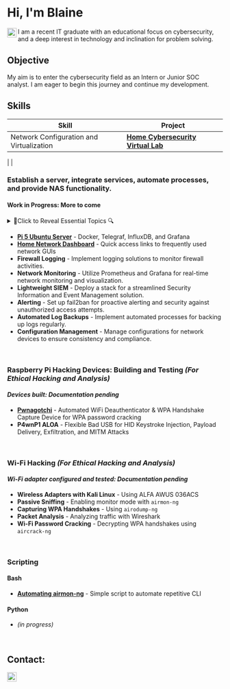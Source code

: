 # Hi, I'm Blaine
<a href="https://www.linkedin.com/in/blaine-geiger-999b81329/" target="_blank"><img align="left" alt="blaine-geiger | LinkedIn" width="22px" src="https://cdn.jsdelivr.net/npm/simple-icons@v3/icons/linkedin.svg" /></a>  

I am a recent IT graduate with an educational focus on cybersecurity, and a deep interest in technology and inclination for problem solving.

## Objective  
My aim is to enter the cybersecurity field as an Intern or Junior SOC analyst. I am eager to begin this journey and continue my development.

## Skills
| Skill                                    | Project                        |
|------------------------------------------|--------------------------------|
| Network Configuration and Virtualization |[**Home Cybersecurity Virtual Lab**](https://github.com/bgtestpage/homelab)|
| 
|










### Establish a server, integrate services, automate processes, and provide NAS functionality.
#### Work in Progress: More to come

<details>
<summary>🔎Click to Reveal Essential Topics 🔍</summary>

- Headless Ubuntu server configuration
- Linux CLI and system study
- Docker
- docker-compose files
- yaml and other config files
- Developing network services browser based GUI

</details>

- [**Pi 5 Ubuntu Server**](https://github.com/blaine-geiger/Pi5-Ubuntu-Server) - Docker, Telegraf, InfluxDB, and Grafana
- [**Home Network Dashboard**](https://github.com/blaine-geiger/home-network-dashboard) - Quick access links to frequently used network GUIs
- **Firewall Logging** - Implement logging solutions to monitor firewall activities.
- **Network Monitoring** - Utilize Prometheus and Grafana for real-time network monitoring and visualization.
- **Lightweight SIEM** - Deploy a stack for a streamlined Security Information and Event Management solution.
- **Alerting** - Set up fail2ban for proactive alerting and security against unauthorized access attempts.
- **Automated Log Backups** - Implement automated processes for backing up logs regularly.
- **Configuration Management** - Manage configurations for network devices to ensure consistency and compliance.

&nbsp;
    
### Raspberry Pi Hacking Devices: Building and Testing<i> (For Ethical Hacking and Analysis)</i>
  #### *Devices built: Documentation pending*
  - [**Pwnagotchi**](https://github.com/blaine-geiger/Pwnagotchi) - Automated WiFi Deauthenticator & WPA Handshake Capture Device for WPA password cracking
  - **P4wnP1 ALOA** - Flexible Bad USB for HID Keystroke Injection, Payload Delivery, Exfiltration, and MITM Attacks

&nbsp;

### Wi-Fi Hacking<i> (For Ethical Hacking and Analysis)</i>
  #### *Wi-Fi adapter configured and tested: Documentation pending*
- **Wireless Adapters with Kali Linux** - Using ALFA AWUS 036ACS
- **Passive Sniffing** - Enabling monitor mode with `airmon-ng`
- **Capturing WPA Handshakes** - Using `airodump-ng`
- **Packet Analysis** - Analyzing traffic with Wireshark
- **Wi-Fi Password Cracking** - Decrypting WPA handshakes using `aircrack-ng`

&nbsp;

### Scripting

#### Bash
- [**Automating airmon-ng**](https://github.com/blaine-geiger/automate-airmon) - Simple script to automate repetitive CLI

#### Python
- *(in progress)*
 
&nbsp;
&nbsp;

<h2>Contact:</h2>
<a href="https://www.linkedin.com/in/blaine-geiger-999b81329/" target="_blank">
    <img align="left" alt="BG | LinkedIn" width="22px" src="https://cdn.jsdelivr.net/npm/simple-icons@v3/icons/linkedin.svg" />
</a>




<!--
**bgtestpage/bgtestpage** is a ✨ _special_ ✨ repository because its `README.md` (this file) appears on your GitHub profile.
You can click the Preview link to take a look at your changes.
Here are some ideas to get you started:

- 🔭 I’m currently working on ...
- 🌱 I’m currently learning ...
- 👯 I’m looking to collaborate on ...
- 🤔 I’m looking for help with ...
- 💬 Ask me about ...
- 📫 How to reach me: ...
- 😄 Pronouns: ...
- ⚡ Fun fact: ...
-->
